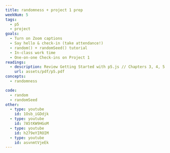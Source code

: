 ```yaml
---
title: randomness + project 1 prep
weekNum: 5
tags:
  - p5
  - project
goals:
  - Turn on Zoom captions
  - Say hello & check-in (take attendance!)
  - random() + randomSeed() tutorial
  - In-class work time
  - One-on-one Check-ins on Project 1
readings:
  - description: Review Getting Started with p5.js // Chapters 3, 4, 5
    url: assets/pdf/p5.pdf
concepts:
  - randomness

code:
  - random
  - randomSeed
other:
  - type: youtube
    id: 1Osb_iGDdjk
  - type: youtube
    id: 7A5tKW9HGoM
  - type: youtube
    id: h279eYIROIM
  - type: youtube
    id: asvnmtVjeEk
---
```

